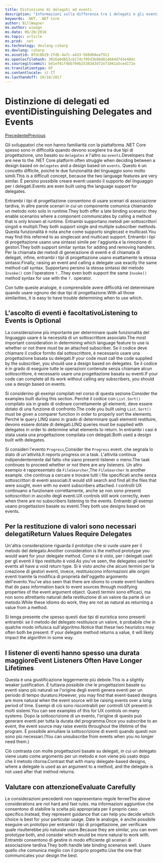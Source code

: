 ```yaml
---
title: Distinzione di delegati ed eventi
description: "Informazioni sulla differenza tra i delegati e gli eventi e su quando usare ognuna di queste funzionalità di .NET Core."
keywords: .NET, .NET Core
author: BillWagner
ms.author: wiwagn
ms.date: 06/20/2016
ms.topic: article
ms.prod: .net
ms.technology: devlang-csharp
ms.devlang: csharp
ms.assetid: 0fdc8629-2fdb-4a7c-a433-5b9d04eaf911
ms.openlocfilehash: 3026a0d853cb17dcf05d3b98d814044d743e48dc
ms.sourcegitcommit: bd1ef61f4bb794b25383d3d72e71041a5ced172e
ms.translationtype: HT
ms.contentlocale: it-IT
ms.lasthandoff: 10/18/2017
---
```

# <a name="distinguishing-delegates-and-events"></a><span data-ttu-id="d51cd-104">Distinzione di delegati ed eventi</span><span class="sxs-lookup"><span data-stu-id="d51cd-104">Distinguishing Delegates and Events</span></span>

[<span data-ttu-id="d51cd-105">Precedente</span><span class="sxs-lookup"><span data-stu-id="d51cd-105">Previous</span></span>](modern-events.md)

<span data-ttu-id="d51cd-106">Gli sviluppatori che non hanno familiarità con la piattaforma .NET Core spesso sono in difficoltà quando devono scegliere tra due tipi di progettazione, uno basato su `delegates` e l'altro su `events`.</span><span class="sxs-lookup"><span data-stu-id="d51cd-106">Developers that are new to the .NET Core platform often struggle when deciding between a design based on `delegates` and a design based on `events`.</span></span> <span data-ttu-id="d51cd-107">Questo è un concetto difficile, poiché le due funzionalità del linguaggio sono molto simili.</span><span class="sxs-lookup"><span data-stu-id="d51cd-107">This is a difficult concept, because the two language features are very similar.</span></span> <span data-ttu-id="d51cd-108">È persino possibile creare eventi usando il supporto del linguaggio per i delegati.</span><span class="sxs-lookup"><span data-stu-id="d51cd-108">Events are even built using the language support for delegates.</span></span> 

<span data-ttu-id="d51cd-109">Entrambi i tipi di progettazione consentono di usare scenari di associazione tardiva, in altre parole scenari in cui un componente comunica chiamando un metodo noto solo in runtime.</span><span class="sxs-lookup"><span data-stu-id="d51cd-109">They both offer a late binding scenario: they enable scenarios where a component communicates by calling a method that is only known at runtime.</span></span> <span data-ttu-id="d51cd-110">Entrambi supportano metodi per sottoscrittori singoli e multipli.</span><span class="sxs-lookup"><span data-stu-id="d51cd-110">They both support single and multiple subscriber methods.</span></span> <span data-ttu-id="d51cd-111">Questa funzionalità è nota anche come supporto singlecast e multicast.</span><span class="sxs-lookup"><span data-stu-id="d51cd-111">You may find this referred to as singlecast and multicast support.</span></span> <span data-ttu-id="d51cd-112">Entrambi i tipi di progettazione usano una sintassi simile per l'aggiunta e la rimozione di gestori.</span><span class="sxs-lookup"><span data-stu-id="d51cd-112">They both support similar syntax for adding and removing handlers.</span></span> <span data-ttu-id="d51cd-113">Per la chiamata dei metodi di generazione di eventi e di chiamata di delegati, infine, entrambi i tipi di progettazione usano esattamente la stessa sintassi.</span><span class="sxs-lookup"><span data-stu-id="d51cd-113">Finally, raising an event and calling a delegate use exactly the same method call syntax.</span></span> <span data-ttu-id="d51cd-114">Supportano persino la stessa sintassi del metodo `Invoke()` con l'operatore `?.`.</span><span class="sxs-lookup"><span data-stu-id="d51cd-114">They even both support the same `Invoke()` method syntax for use with the `?.` operator.</span></span>

<span data-ttu-id="d51cd-115">Con tutte queste analogie, è comprensibile avere difficoltà nel determinare quando usare ognuno dei due tipi di progettazione.</span><span class="sxs-lookup"><span data-stu-id="d51cd-115">With all those similarities, it is easy to have trouble determining when to use which.</span></span>

## <a name="listening-to-events-is-optional"></a><span data-ttu-id="d51cd-116">L'ascolto di eventi è facoltativo</span><span class="sxs-lookup"><span data-stu-id="d51cd-116">Listening to Events is Optional</span></span>

<span data-ttu-id="d51cd-117">La considerazione più importante per determinare quale funzionalità del linguaggio usare è la necessità di un sottoscrittore associato.</span><span class="sxs-lookup"><span data-stu-id="d51cd-117">The most important consideration in determining which language feature to use is whether or not there must be an attached subscriber.</span></span> <span data-ttu-id="d51cd-118">Se il codice deve chiamare il codice fornito dal sottoscrittore, è necessario usare una progettazione basata su delegati.</span><span class="sxs-lookup"><span data-stu-id="d51cd-118">If your code must call the code supplied by the subscriber, you should use a design based on delegates.</span></span> <span data-ttu-id="d51cd-119">Se il codice è in grado di eseguire tutte le operazioni contenute senza chiamare alcun sottoscrittore, è necessario usare una progettazione basata su eventi.</span><span class="sxs-lookup"><span data-stu-id="d51cd-119">If your code can complete all its work without calling any subscribers, you should use a design based on events.</span></span> 

<span data-ttu-id="d51cd-120">Si considerino gli esempi compilati nel corso di questa sezione.</span><span class="sxs-lookup"><span data-stu-id="d51cd-120">Consider the examples built during this section.</span></span> <span data-ttu-id="d51cd-121">Perché il codice con `List.Sort()` compilato sia in grado di ordinare correttamente gli elementi, deve essere dotato di una funzione di confronto.</span><span class="sxs-lookup"><span data-stu-id="d51cd-121">The code you built using `List.Sort()` must be given a comparer function in order to properly sort the elements.</span></span> <span data-ttu-id="d51cd-122">Perché le query LINQ siano in grado di determinare quali elementi restituire, devono essere dotate di delegati.</span><span class="sxs-lookup"><span data-stu-id="d51cd-122">LINQ queries must be supplied with delegates in order to determine what elements to return.</span></span> <span data-ttu-id="d51cd-123">In entrambi i casi è stata usata una progettazione compilata con delegati.</span><span class="sxs-lookup"><span data-stu-id="d51cd-123">Both used a design built with delegates.</span></span>

<span data-ttu-id="d51cd-124">Si consideri l'evento `Progress`,</span><span class="sxs-lookup"><span data-stu-id="d51cd-124">Consider the `Progress` event.</span></span> <span data-ttu-id="d51cd-125">che segnala lo stato di un'attività.</span><span class="sxs-lookup"><span data-stu-id="d51cd-125">It reports progress on a task.</span></span>
<span data-ttu-id="d51cd-126">L'attività continua indipendentemente dal fatto che siano presenti listener o meno.</span><span class="sxs-lookup"><span data-stu-id="d51cd-126">The task continues to proceed whether or not there are any listeners.</span></span>
<span data-ttu-id="d51cd-127">Un altro esempio è rappresentato da `FileSearcher`,</span><span class="sxs-lookup"><span data-stu-id="d51cd-127">The `FileSearcher` is another example.</span></span> <span data-ttu-id="d51cd-128">che continua a cercare e trovare tutti i file specificati anche senza sottoscrittori di eventi associati.</span><span class="sxs-lookup"><span data-stu-id="d51cd-128">It would still search and find all the files that were sought, even with no event subscribers attached.</span></span>
<span data-ttu-id="d51cd-129">I controlli UX continuano a funzionare correttamente, anche se non sono presenti sottoscrittori in ascolto degli eventi.</span><span class="sxs-lookup"><span data-stu-id="d51cd-129">UX controls still work correctly, even when there are no subscribers listening to the events.</span></span> <span data-ttu-id="d51cd-130">Entrambi gli esempi usano progettazioni basate su eventi.</span><span class="sxs-lookup"><span data-stu-id="d51cd-130">They both use designs based on events.</span></span>

## <a name="return-values-require-delegates"></a><span data-ttu-id="d51cd-131">Per la restituzione di valori sono necessari delegati</span><span class="sxs-lookup"><span data-stu-id="d51cd-131">Return Values Require Delegates</span></span>

<span data-ttu-id="d51cd-132">Un'altra considerazione riguarda il prototipo che si vuole usare per il metodo del delegato.</span><span class="sxs-lookup"><span data-stu-id="d51cd-132">Another consideration is the method prototype you would want for your delegate method.</span></span> <span data-ttu-id="d51cd-133">Come si è visto, per i delegati usati per gli eventi il tipo restituito è void.</span><span class="sxs-lookup"><span data-stu-id="d51cd-133">As you've seen, the delegates used for events all have a void return type.</span></span> <span data-ttu-id="d51cd-134">Si è visto anche che alcuni termini per la creazione di gestori eventi, invece, restituiscono informazioni alle origini eventi tramite la modifica di proprietà dell'oggetto argomento dell'evento.</span><span class="sxs-lookup"><span data-stu-id="d51cd-134">You've also seen that there are idioms to create event handlers that do pass information back to event sources through modifying properties of the event argument object.</span></span> <span data-ttu-id="d51cd-135">Questi termini sono efficaci, ma non sono altrettanto naturali della restituzione di un valore da parte di un metodo.</span><span class="sxs-lookup"><span data-stu-id="d51cd-135">While these idioms do work, they are not as natural as returning a value from a method.</span></span>

<span data-ttu-id="d51cd-136">Si tenga presente che spesso questi due tipi di euristica sono presenti entrambi: se il metodo del delegato restituisce un valore, è probabile che in qualche modo influisca sull'algoritmo.</span><span class="sxs-lookup"><span data-stu-id="d51cd-136">Notice that these two heuristics may often both be present: If your delegate method returns a value, it will likely impact the algorithm in some way.</span></span>

## <a name="event-listeners-often-have-longer-lifetimes"></a><span data-ttu-id="d51cd-137">I listener di eventi hanno spesso una durata maggiore</span><span class="sxs-lookup"><span data-stu-id="d51cd-137">Event Listeners Often Have Longer Lifetimes</span></span> 

<span data-ttu-id="d51cd-138">Questa è una giustificazione leggermente più debole.</span><span class="sxs-lookup"><span data-stu-id="d51cd-138">This is a slightly weaker justification.</span></span> <span data-ttu-id="d51cd-139">È tuttavia possibile che le progettazioni basate su eventi siano più naturali se l'origine degli eventi genera eventi per un periodo di tempo duraturo.</span><span class="sxs-lookup"><span data-stu-id="d51cd-139">However, you may find that event-based designs are more natural when the event source will be raising events over a long period of time.</span></span> <span data-ttu-id="d51cd-140">Esempi di ciò sono riscontrabili per controlli UX presenti in molti sistemi.</span><span class="sxs-lookup"><span data-stu-id="d51cd-140">You can see examples of this for UX controls on many systems.</span></span> <span data-ttu-id="d51cd-141">Dopo la sottoscrizione di un evento, l'origine di questo può generare eventi per tutta la durata del programma.</span><span class="sxs-lookup"><span data-stu-id="d51cd-141">Once you subscribe to an event, the event source may raise events throughout the lifetime of the program.</span></span>
<span data-ttu-id="d51cd-142">È possibile annullare la sottoscrizione di eventi quando questi non sono più necessari.</span><span class="sxs-lookup"><span data-stu-id="d51cd-142">(You can unsubscribe from events when you no longer need them.)</span></span>

<span data-ttu-id="d51cd-143">Ciò contrasta con molte progettazioni basate su delegati, in cui un delegato viene usato come argomento per un metodo e non viene più usato dopo che il metodo ritorna.</span><span class="sxs-lookup"><span data-stu-id="d51cd-143">Contrast that with many delegate-based designs, where a delegate is used as an argument to a method, and the delegate is not used after that method returns.</span></span>

## <a name="evaluate-carefully"></a><span data-ttu-id="d51cd-144">Valutare con attenzione</span><span class="sxs-lookup"><span data-stu-id="d51cd-144">Evaluate Carefully</span></span>

<span data-ttu-id="d51cd-145">Le considerazioni precedenti non rappresentano regole ferree</span><span class="sxs-lookup"><span data-stu-id="d51cd-145">The above considerations are not hard and fast rules.</span></span> <span data-ttu-id="d51cd-146">ma informazioni aggiuntive che consentono di stabilire la scelta più appropriata per il proprio caso specifico.</span><span class="sxs-lookup"><span data-stu-id="d51cd-146">Instead, they represent guidance that can help you decide which choice is best for your particular usage.</span></span> <span data-ttu-id="d51cd-147">Date le analogie, è anche possibile eseguire un prototipo per entrambi i tipi di progettazione, per verificare quale risulterebbe più naturale usare.</span><span class="sxs-lookup"><span data-stu-id="d51cd-147">Because they are similar, you can even prototype both, and consider which would be more natural to work with.</span></span> <span data-ttu-id="d51cd-148">Entrambi consentono di gestire in modo efficiente gli scenari di associazione tardiva.</span><span class="sxs-lookup"><span data-stu-id="d51cd-148">They both handle late binding scenarios well.</span></span> <span data-ttu-id="d51cd-149">Usare quello che comunica meglio con il proprio progetto.</span><span class="sxs-lookup"><span data-stu-id="d51cd-149">Use the one that communicates your design the best.</span></span>
